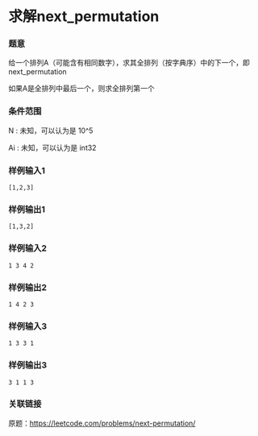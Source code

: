 # 求解next_permutation

### 题意

给一个排列A（可能含有相同数字），求其全排列（按字典序）中的下一个，即next_permutation

如果A是全排列中最后一个，则求全排列第一个

### 条件范围

N : 未知，可以认为是 10^5

Ai : 未知，可以认为是 int32

### 样例输入1
```
[1,2,3]
```

### 样例输出1
```
[1,3,2]
```

### 样例输入2
```
1 3 4 2
```

### 样例输出2 
```
1 4 2 3
```

### 样例输入3
```
1 3 3 1
```

### 样例输出3
```
3 1 1 3
```

### 关联链接

原题：https://leetcode.com/problems/next-permutation/
